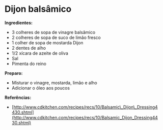 # Dijon balsâmico

**Ingredientes:**

* 3 colheres de sopa de vinagre balsâmico
* 2 colheres de sopa de suco de limão fresco
* 1 colher de sopa de mostarda Dijon
* 2 dentes de alho
* 1/2 xícara de azeite de oliva
* Sal
* Pimenta do reino

**Preparo:**

* Misturar o vinagre, mostarda, limão e alho
* Adicionar o óleo aos poucos

**Referências:**

* [http://www.cdkitchen.com/recipes/recs/10/Balsamic\_Dijon\_Dressing4430.shtml](http://www.cdkitchen.com/recipes/recs/10/Balsamic_Dijon_Dressing4430.shtml)


